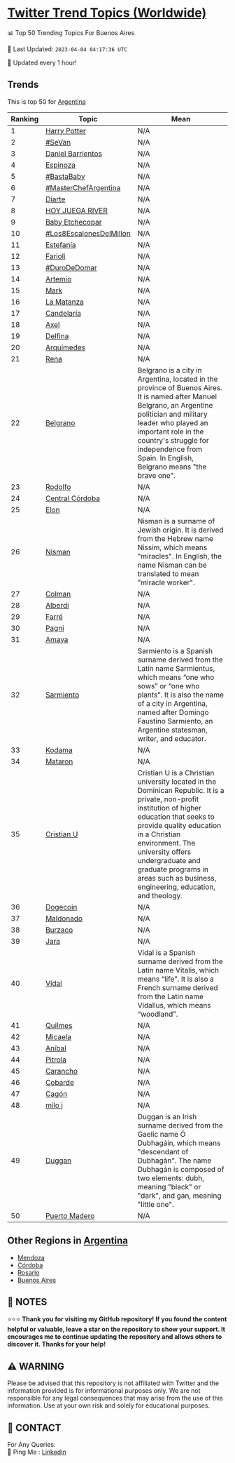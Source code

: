[Twitter Trend Topics (Worldwide)](https://github.com/ErcinDedeoglu/Twitter-Trend-Topics)
==========


📊 Top 50 Trending Topics For Buenos Aires

📆 Last Updated: `2023-04-04 04:17:36 UTC`

🔧 Updated every 1 hour!


## Trends

This is top 50 for [Argentina](</Argentina>)

| Ranking | Topic | Mean |
| ------- | ------------ | ------------ |
| 1 | [Harry Potter](http://twitter.com/search?q=Harry+Potter) | N/A |
| 2 | [#SeVan](http://twitter.com/search?q=%23SeVan) | N/A |
| 3 | [Daniel Barrientos](http://twitter.com/search?q=Daniel+Barrientos) | N/A |
| 4 | [Espinoza](http://twitter.com/search?q=Espinoza) | N/A |
| 5 | [#BastaBaby](http://twitter.com/search?q=%23BastaBaby) | N/A |
| 6 | [#MasterChefArgentina](http://twitter.com/search?q=%23MasterChefArgentina) | N/A |
| 7 | [Diarte](http://twitter.com/search?q=Diarte) | N/A |
| 8 | [HOY JUEGA RIVER](http://twitter.com/search?q=HOY+JUEGA+RIVER) | N/A |
| 9 | [Baby Etchecopar](http://twitter.com/search?q=Baby+Etchecopar) | N/A |
| 10 | [#Los8EscalonesDelMillon](http://twitter.com/search?q=%23Los8EscalonesDelMillon) | N/A |
| 11 | [Estefanía](http://twitter.com/search?q=Estefan%c3%ada) | N/A |
| 12 | [Farioli](http://twitter.com/search?q=Farioli) | N/A |
| 13 | [#DuroDeDomar](http://twitter.com/search?q=%23DuroDeDomar) | N/A |
| 14 | [Artemio](http://twitter.com/search?q=Artemio) | N/A |
| 15 | [Mark](http://twitter.com/search?q=Mark) | N/A |
| 16 | [La Matanza](http://twitter.com/search?q=La+Matanza) | N/A |
| 17 | [Candelaria](http://twitter.com/search?q=Candelaria) | N/A |
| 18 | [Axel](http://twitter.com/search?q=Axel) | N/A |
| 19 | [Delfina](http://twitter.com/search?q=Delfina) | N/A |
| 20 | [Arquímedes](http://twitter.com/search?q=Arqu%c3%admedes) | N/A |
| 21 | [Rena](http://twitter.com/search?q=Rena) | N/A |
| 22 | [Belgrano](http://twitter.com/search?q=Belgrano) | Belgrano is a city in Argentina, located in the province of Buenos Aires. It is named after Manuel Belgrano, an Argentine politician and military leader who played an important role in the country's struggle for independence from Spain. In English, Belgrano means "the brave one". |
| 23 | [Rodolfo](http://twitter.com/search?q=Rodolfo) | N/A |
| 24 | [Central Córdoba](http://twitter.com/search?q=Central+C%c3%b3rdoba) | N/A |
| 25 | [Elon](http://twitter.com/search?q=Elon) | N/A |
| 26 | [Nisman](http://twitter.com/search?q=Nisman) | Nisman is a surname of Jewish origin. It is derived from the Hebrew name Nissim, which means "miracles". In English, the name Nisman can be translated to mean "miracle worker". |
| 27 | [Colman](http://twitter.com/search?q=Colman) | N/A |
| 28 | [Alberdi](http://twitter.com/search?q=Alberdi) | N/A |
| 29 | [Farré](http://twitter.com/search?q=Farr%c3%a9) | N/A |
| 30 | [Pagni](http://twitter.com/search?q=Pagni) | N/A |
| 31 | [Amaya](http://twitter.com/search?q=Amaya) | N/A |
| 32 | [Sarmiento](http://twitter.com/search?q=Sarmiento) | Sarmiento is a Spanish surname derived from the Latin name Sarmientus, which means “one who sows” or “one who plants”. It is also the name of a city in Argentina, named after Domingo Faustino Sarmiento, an Argentine statesman, writer, and educator. |
| 33 | [Kodama](http://twitter.com/search?q=Kodama) | N/A |
| 34 | [Mataron](http://twitter.com/search?q=Mataron) | N/A |
| 35 | [Cristian U](http://twitter.com/search?q=Cristian+U) | Cristian U is a Christian university located in the Dominican Republic. It is a private, non-profit institution of higher education that seeks to provide quality education in a Christian environment. The university offers undergraduate and graduate programs in areas such as business, engineering, education, and theology. |
| 36 | [Dogecoin](http://twitter.com/search?q=Dogecoin) | N/A |
| 37 | [Maldonado](http://twitter.com/search?q=Maldonado) | N/A |
| 38 | [Burzaco](http://twitter.com/search?q=Burzaco) | N/A |
| 39 | [Jara](http://twitter.com/search?q=Jara) | N/A |
| 40 | [Vidal](http://twitter.com/search?q=Vidal) | Vidal is a Spanish surname derived from the Latin name Vitalis, which means “life”. It is also a French surname derived from the Latin name Vidallus, which means “woodland”. |
| 41 | [Quilmes](http://twitter.com/search?q=Quilmes) | N/A |
| 42 | [Micaela](http://twitter.com/search?q=Micaela) | N/A |
| 43 | [Aníbal](http://twitter.com/search?q=An%c3%adbal) | N/A |
| 44 | [Pitrola](http://twitter.com/search?q=Pitrola) | N/A |
| 45 | [Carancho](http://twitter.com/search?q=Carancho) | N/A |
| 46 | [Cobarde](http://twitter.com/search?q=Cobarde) | N/A |
| 47 | [Cagón](http://twitter.com/search?q=Cag%c3%b3n) | N/A |
| 48 | [milo j](http://twitter.com/search?q=milo+j) | N/A |
| 49 | [Duggan](http://twitter.com/search?q=Duggan) | Duggan is an Irish surname derived from the Gaelic name Ó Dubhagáin, which means "descendant of Dubhagán". The name Dubhagán is composed of two elements: dubh, meaning "black" or "dark", and gan, meaning "little one". |
| 50 | [Puerto Madero](http://twitter.com/search?q=Puerto+Madero) | N/A |



## Other Regions in [Argentina](</Argentina>)

* [Mendoza](</Argentina/Mendoza.md>)
* [Córdoba](</Argentina/Córdoba.md>)
* [Rosario](</Argentina/Rosario.md>)
* [Buenos Aires](</Argentina/Buenos Aires.md>)



## 📝 NOTES

⭐⭐⭐ **Thank you for visiting my GitHub repository! If you found the content helpful or valuable, leave a star on the repository to show your support. It encourages me to continue updating the repository and allows others to discover it. Thanks for your help!**


## ⚠️ WARNING

Please be advised that this repository is not affiliated with Twitter and the information provided is for informational purposes only. We are not responsible for any legal consequences that may arise from the use of this information. Use at your own risk and solely for educational purposes.


## 📨 CONTACT

 For Any Queries:  
            🏓 Ping Me : [LinkedIn](https://www.linkedin.com/in/ercindedeoglu/)

